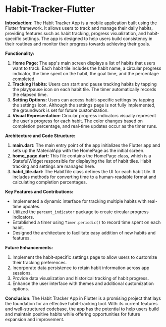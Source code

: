 # Habit-Tracker-Flutter


**Introduction:**
The Habit Tracker App is a mobile application built using the Flutter framework. It allows users to track and manage their daily habits, providing features such as habit tracking, progress visualization, and habit-specific settings. The app is designed to help users build consistency in their routines and monitor their progress towards achieving their goals.

**Functionality:**
1. **Home Page:** The app's main screen displays a list of habits that users want to track. Each habit tile includes the habit name, a circular progress indicator, the time spent on the habit, the goal time, and the percentage completed.
2. **Tracking Habits:** Users can start and pause tracking habits by tapping the play/pause icon on each habit tile. The timer automatically records the elapsed time.
3. **Setting Options:** Users can access habit-specific settings by tapping the settings icon. Although the settings page is not fully implemented, the groundwork is set for future customization.
4. **Visual Representation:** Circular progress indicators visually represent the user's progress for each habit. The color changes based on completion percentage, and real-time updates occur as the timer runs.

**Architecture and Code Structure:**
1. **main.dart:** The main entry point of the app initializes the Flutter app and sets up the MaterialApp with the HomePage as the initial screen.
2. **home_page.dart:** This file contains the HomePage class, which is a StatefulWidget responsible for displaying the list of habit tiles. Habit tracking and settings are managed here.
3. **habit_tile.dart:** The HabitTile class defines the UI for each habit tile. It includes methods for converting time to a human-readable format and calculating completion percentages.

**Key Features and Contributions:**
- Implemented a dynamic interface for tracking multiple habits with real-time updates.
- Utilized the `percent_indicator` package to create circular progress indicators.
- Established a timer using `Timer.periodic()` to record time spent on each habit.
- Designed the architecture to facilitate easy addition of new habits and features.

**Future Enhancements:**
1. Implement the habit-specific settings page to allow users to customize their tracking preferences.
2. Incorporate data persistence to retain habit information across app sessions.
3. Provide data visualization and historical tracking of habit progress.
4. Enhance the user interface with themes and additional customization options.

**Conclusion:**
The Habit Tracker App in Flutter is a promising project that lays the foundation for an effective habit-tracking tool. With its current features and well-structured codebase, the app has the potential to help users build and maintain positive habits while offering opportunities for future expansion and improvement.
